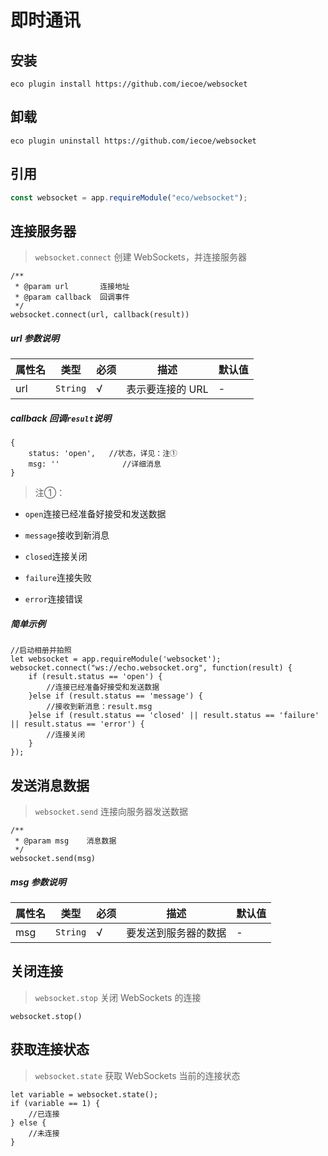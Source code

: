 # 即时通讯

## 安装

```shell script
eco plugin install https://github.com/iecoe/websocket
```

## 卸载

```shell script
eco plugin uninstall https://github.com/iecoe/websocket
```

## 引用

```js
const websocket = app.requireModule("eco/websocket");
```

## 连接服务器

> `websocket.connect` 创建 WebSockets，并连接服务器

```
/**
 * @param url       连接地址
 * @param callback  回调事件
 */
websocket.connect(url, callback(result))

```

##### url 参数说明

| 属性名 | 类型 | 必须 | 描述 | 默认值 |
| --- | --- | --- | --- | --- |
| url | `String` | √ | 表示要连接的 URL | - |

##### callback 回调`result`说明

```
{
    status: 'open',   //状态，详见：注①
    msg: ''              //详细消息
}

```

> 注①：

*   `open`连接已经准备好接受和发送数据

*   `message`接收到新消息

*   `closed`连接关闭

*   `failure`连接失败

*   `error`连接错误

##### 简单示例

```
//启动相册并拍照  
let websocket = app.requireModule('websocket');
websocket.connect("ws://echo.websocket.org", function(result) {
    if (result.status == 'open') {
        //连接已经准备好接受和发送数据
    }else if (result.status == 'message') {
        //接收到新消息：result.msg
    }else if (result.status == 'closed' || result.status == 'failure' || result.status == 'error') {
        //连接关闭
    }
});

```

## 发送消息数据

> `websocket.send` 连接向服务器发送数据

```
/**
 * @param msg    消息数据
 */
websocket.send(msg)

```

##### msg 参数说明

| 属性名 | 类型 | 必须 | 描述 | 默认值 |
| --- | --- | --- | --- | --- |
| msg | `String` | √ | 要发送到服务器的数据 | - |

## 关闭连接

> `websocket.stop` 关闭 WebSockets 的连接

```
websocket.stop()

```

## 获取连接状态

> `websocket.state` 获取 WebSockets 当前的连接状态

```
let variable = websocket.state();
if (variable == 1) {
    //已连接
} else {
    //未连接
}
```
